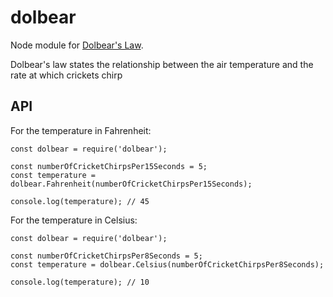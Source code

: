 # dolbear
Node module for [Dolbear's Law](https://en.wikipedia.org/wiki/Dolbear's_law).

Dolbear's law states the relationship between the air temperature and the rate at which crickets chirp


## API

For the temperature in Fahrenheit:

```
const dolbear = require('dolbear');

const numberOfCricketChirpsPer15Seconds = 5;
const temperature = dolbear.Fahrenheit(numberOfCricketChirpsPer15Seconds);

console.log(temperature); // 45
```

For the temperature in Celsius:

```
const dolbear = require('dolbear');

const numberOfCricketChirpsPer8Seconds = 5;
const temperature = dolbear.Celsius(numberOfCricketChirpsPer8Seconds);

console.log(temperature); // 10
```
